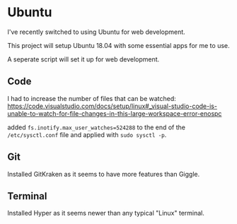 # Ubuntu

I've recently switched to using Ubuntu for web development.

This project will setup Ubuntu 18.04 with some essential apps for me to use.

A seperate script will set it up for web development.

## Code

I had to increase the number of files that can be watched: https://code.visualstudio.com/docs/setup/linux#_visual-studio-code-is-unable-to-watch-for-file-changes-in-this-large-workspace-error-enospc

added `fs.inotify.max_user_watches=524288` to the end of the `/etc/sysctl.conf` file and applied with `sudo sysctl -p`. 

## Git

Installed GitKraken as it seems to have more features than Giggle.

## Terminal

Installed Hyper as it seems newer than any typical "Linux" terminal.

